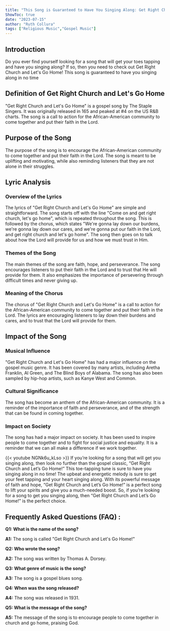 ```yaml
---
title: "This Song is Guaranteed to Have You Singing Along: Get Right Church and Let's Go Home!"
ShowToc: true 
date: "2023-07-15"
author: "Ruth Collura" 
tags: ["Religious Music","Gospel Music"]
---
```

## Introduction

Do you ever find yourself looking for a song that will get your toes tapping and have you singing along? If so, then you need to check out Get Right Church and Let's Go Home! This song is guaranteed to have you singing along in no time

## Definition of Get Right Church and Let's Go Home

"Get Right Church and Let's Go Home" is a gospel song by The Staple Singers. It was originally released in 165 and peaked at #4 on the US R&B charts. The song is a call to action for the African-American community to come together and put their faith in the Lord.

## Purpose of the Song

The purpose of the song is to encourage the African-American community to come together and put their faith in the Lord. The song is meant to be uplifting and motivating, while also reminding listeners that they are not alone in their struggles.

## Lyric Analysis

### Overview of the Lyrics

The lyrics of "Get Right Church and Let's Go Home" are simple and straightforward. The song starts off with the line "Come on and get right church, let's go home", which is repeated throughout the song. This is followed by the chorus, which states "We're gonna lay down our burdens, we're gonna lay down our cares, and we're gonna put our faith in the Lord, and get right church and let's go home". The song then goes on to talk about how the Lord will provide for us and how we must trust in Him.

### Themes of the Song

The main themes of the song are faith, hope, and perseverance. The song encourages listeners to put their faith in the Lord and to trust that He will provide for them. It also emphasizes the importance of persevering through difficult times and never giving up.

### Meaning of the Chorus

The chorus of "Get Right Church and Let's Go Home" is a call to action for the African-American community to come together and put their faith in the Lord. The lyrics are encouraging listeners to lay down their burdens and cares, and to trust that the Lord will provide for them.

## Impact of the Song

### Musical Influence

"Get Right Church and Let's Go Home" has had a major influence on the gospel music genre. It has been covered by many artists, including Aretha Franklin, Al Green, and The Blind Boys of Alabama. The song has also been sampled by hip-hop artists, such as Kanye West and Common.

### Cultural Significance

The song has become an anthem of the African-American community. It is a reminder of the importance of faith and perseverance, and of the strength that can be found in coming together.

### Impact on Society

The song has had a major impact on society. It has been used to inspire people to come together and to fight for social justice and equality. It is a reminder that we can all make a difference if we work together.

{{< youtube NGNk6u_kLso >}} 
If you’re looking for a song that will get you singing along, then look no further than the gospel classic, “Get Right Church and Let’s Go Home!” This toe-tapping tune is sure to have you singing along in no time! The upbeat and energetic melody is sure to get your feet tapping and your heart singing along. With its powerful message of faith and hope, “Get Right Church and Let’s Go Home!” is a perfect song to lift your spirits and give you a much-needed boost. So, if you’re looking for a song to get you singing along, then “Get Right Church and Let’s Go Home!” is the perfect choice.

## Frequently Asked Questions (FAQ) :
**Q1: What is the name of the song?**

**A1:** The song is called "Get Right Church and Let's Go Home!"

**Q2: Who wrote the song?**

**A2:** The song was written by Thomas A. Dorsey.

**Q3: What genre of music is the song?**

**A3:** The song is a gospel blues song.

**Q4: When was the song released?**

**A4:** The song was released in 1931.

**Q5: What is the message of the song?**

**A5:** The message of the song is to encourage people to come together in church and go home, praising God.



